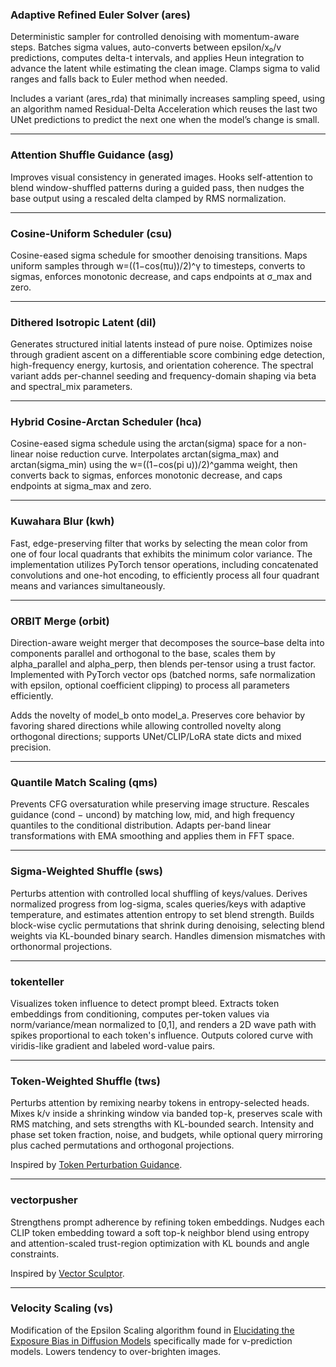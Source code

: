 ### Adaptive Refined Euler Solver (ares)

Deterministic sampler for controlled denoising with momentum-aware steps. Batches sigma values, auto-converts between epsilon/x₀/v predictions, computes delta-t intervals, and applies Heun integration to advance the latent while estimating the clean image. Clamps sigma to valid ranges and falls back to Euler method when needed.

Includes a variant (ares_rda) that minimally increases sampling speed, using an algorithm named Residual-Delta Acceleration which reuses the last two UNet predictions to predict the next one when the model’s change is small.

---

### Attention Shuffle Guidance (asg)

Improves visual consistency in generated images. Hooks self-attention to blend window-shuffled patterns during a guided pass, then nudges the base output using a rescaled delta clamped by RMS normalization.

---

### Cosine-Uniform Scheduler (csu)

Cosine-eased sigma schedule for smoother denoising transitions. Maps uniform samples through w=((1−cos(πu))/2)^γ to timesteps, converts to sigmas, enforces monotonic decrease, and caps endpoints at σ_max and zero.

---

### Dithered Isotropic Latent (dil)

Generates structured initial latents instead of pure noise. Optimizes noise through gradient ascent on a differentiable score combining edge detection, high-frequency energy, kurtosis, and orientation coherence. The spectral variant adds per-channel seeding and frequency-domain shaping via beta and spectral_mix parameters.

---

### Hybrid Cosine-Arctan Scheduler (hca)

Cosine-eased sigma schedule using the arctan(sigma) space for a non-linear noise reduction curve. Interpolates arctan(sigma\_max) and arctan(sigma\_min) using the w=((1−cos(pi u))/2)\^gamma weight, then converts back to sigmas, enforces monotonic decrease, and caps endpoints at sigma\_max and zero.

---

### Kuwahara Blur (kwh)

Fast, edge-preserving filter that works by selecting the mean color from one of four local quadrants that exhibits the minimum color variance. The implementation utilizes PyTorch tensor operations, including concatenated convolutions and one-hot encoding, to efficiently process all four quadrant means and variances simultaneously.

---

### ORBIT Merge (orbit)

Direction-aware weight merger that decomposes the source–base delta into components parallel and orthogonal to the base, scales them by alpha_parallel and alpha_perp, then blends per-tensor using a trust factor. Implemented with PyTorch vector ops (batched norms, safe normalization with epsilon, optional coefficient clipping) to process all parameters efficiently.

Adds the novelty of model_b onto model_a. Preserves core behavior by favoring shared directions while allowing controlled novelty along orthogonal directions; supports UNet/CLIP/LoRA state dicts and mixed precision.

---

### Quantile Match Scaling (qms)

Prevents CFG oversaturation while preserving image structure. Rescales guidance (cond − uncond) by matching low, mid, and high frequency quantiles to the conditional distribution. Adapts per-band linear transformations with EMA smoothing and applies them in FFT space.

---

### Sigma-Weighted Shuffle (sws)

Perturbs attention with controlled local shuffling of keys/values. Derives normalized progress from log-sigma, scales queries/keys with adaptive temperature, and estimates attention entropy to set blend strength. Builds block-wise cyclic permutations that shrink during denoising, selecting blend weights via KL-bounded binary search. Handles dimension mismatches with orthonormal projections.

---

### tokenteller

Visualizes token influence to detect prompt bleed. Extracts token embeddings from conditioning, computes per-token values via norm/variance/mean normalized to [0,1], and renders a 2D wave path with spikes proportional to each token's influence. Outputs colored curve with viridis-like gradient and labeled word-value pairs.

---

### Token-Weighted Shuffle (tws)

Perturbs attention by remixing nearby tokens in entropy-selected heads. Mixes k/v inside a shrinking window via banded top-k, preserves scale with RMS matching, and sets strengths with KL-bounded search. Intensity and phase set token fraction, noise, and budgets, while optional query mirroring plus cached permutations and orthogonal projections.

Inspired by [Token Perturbation Guidance](https://github.com/TaatiTeam/Token-Perturbation-Guidance).

---

### vectorpusher

Strengthens prompt adherence by refining token embeddings. Nudges each CLIP token embedding toward a soft top-k neighbor blend using entropy and attention-scaled trust-region optimization with KL bounds and angle constraints.

Inspired by [Vector Sculptor](https://github.com/Extraltodeus/Vector_Sculptor_ComfyUI).

---

### Velocity Scaling (vs)

Modification of the Epsilon Scaling algorithm found in [Elucidating the Exposure Bias in Diffusion Models](https://arxiv.org/abs/2308.15321) specifically made for v-prediction models. Lowers tendency to over-brighten images.

